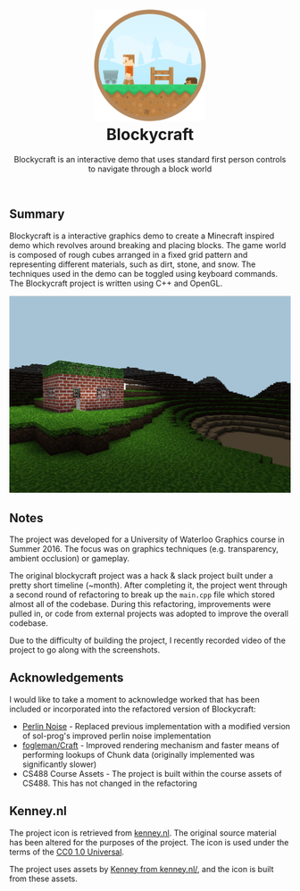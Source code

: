 <h1 align="center">
  <a href="https://github.com/jrbeverly/Blockycraft" title="Blockycraft">
    <img alt="Blockycraft" src="./logo.png" width="200px" height="200px" />
  </a>
  <br />
  Blockycraft
</h1>

<p align="center">
  Blockycraft is an interactive demo that uses standard first person controls to navigate through a block world
</p>

<br />

## Summary

Blockycraft is a interactive graphics demo to create a Minecraft inspired demo which revolves around breaking and placing blocks. The game world is composed of rough cubes arranged in a fixed grid pattern and representing different materials, such as dirt, stone, and snow.  The techniques used in the demo can be toggled using keyboard commands.  The Blockycraft project is written using C++ and OpenGL.

![blockycraft world](./docs/screenshots/world.png "Blockycraft")

## Notes

The project was developed for a University of Waterloo Graphics course in Summer 2016. The focus was on graphics techniques (e.g. transparency, ambient occlusion) or gameplay.

The original blockycraft project was a hack & slack project built under a pretty short timeline (~month). After completing it, the project went through a second round of refactoring to break up the `main.cpp` file which stored almost all of the codebase. During this refactoring, improvements were pulled in, or code from external projects was adopted to improve the overall codebase.

Due to the difficulty of building the project, I recently recorded video of the project to go along with the screenshots.

## Acknowledgements

I would like to take a moment to acknowledge worked that has been included or incorporated into the refactored version of Blockycraft:

- [Perlin Noise](https://github.com/sol-prog/Perlin_Noise) - Replaced previous implementation with a modified version of sol-prog's improved perlin noise implementation
- [fogleman/Craft](https://github.com/fogleman/Craft) - Improved rendering mechanism and faster means of performing lookups of Chunk data (originally implemented was significantly slower)
- CS488 Course Assets - The project is built within the course assets of CS488. This has not changed in the refactoring

## Kenney.nl

The project icon is retrieved from [kenney.nl](docs/icon/icon.json). The original source material has been altered for the purposes of the project. The icon is used under the terms of the [CC0 1.0 Universal](https://creativecommons.org/publicdomain/zero/1.0/).

The project uses assets by [Kenney from kenney.nl/](http://kenney.nl/assets/voxel-pack), and the icon is built from these assets.
